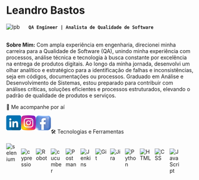 #  Leandro Bastos 
<img 
    align="left" 
    alt="lpb" 
    title="lpb"
    width="45px" 
    style="padding-right: 15px;" 
    src="https://github.com/qaleandro/Icons1/blob/main/logo_leandro.png"
  />
  
**`QA Engineer | Analista de Qualidade de Software`**
<br>
<br>

**Sobre Mim:** Com ampla experiência em engenharia, direcionei minha carreira para a Qualidade de Software (QA), unindo minha experiência com processos, análise técnica e tecnologia à busca constante por excelência na entrega de produtos digitais.
Ao longo da minha jornada, desenvolvi um olhar analítico e estratégico para a identificação de falhas e inconsistências, seja em códigos, documentações ou processos. Graduado em Análise e Desenvolvimento de Sistemas, estou preparado para contribuir com análises críticas, soluções eficientes e processos estruturados, elevando o padrão de qualidade de produtos e serviços.

🔦 Me acompanhe por aí

 <a href="https://www.linkedin.com/in/qaleandrobastos/" target="blank"><img align="left" src="https://github.com/qaleandro/Icon/blob/main/linkedin_icon-icons.com_53609.png" alt="facebook" height="40" width="40" /></a>

<a href="https://www.instagram.com/leandrobastosrj/?hl=pt-br" target="blank"><img align="left" src="https://github.com/qaleandro/Icon/blob/main/instagram.png" alt="leandro" height="40" width="40" /></a>

<a href="https://www.facebook.com/leandro.bastos.142" target="blank"><img align="left" src="https://github.com/qaleandro/Icon/blob/main/facebook_logo_icon_181742%20(1).png" alt="leandro" height="40" width="40" /></a>
<br>
<br>
🛠️  Tecnologias e Ferramentas
<br>
<br>
<img 
    align="left" 
    alt="selenium" 
    title="selenium"
    width="30px" 
    style="padding-right: 10px;" 
    src="https://cdn.jsdelivr.net/gh/devicons/devicon@latest/icons/selenium/selenium-original.svg" 
  />
  
  <img 
    align="left" 
    alt="cypressio" 
    title="cypressio"
    width="30px" 
    style="padding-right: 10px;" 
    src="https://cdn.jsdelivr.net/gh/devicons/devicon@latest/icons/cypressio/cypressio-original.svg"          
  />

  <img 
    align="left" 
    alt="Robot" 
    title="Robot"
    width="30px" 
    style="padding-right: 10px;" 
    src="https://github.com/qaleandro/Icons1/blob/main/robotframework-svgrepo-com%20(1).svg"
  />

  <img 
    align="left" 
    alt="cucumber" 
    title="cucumber"
    width="30px" 
    style="padding-right: 10px;" 
    src="https://cdn.jsdelivr.net/gh/devicons/devicon@latest/icons/cucumber/cucumber-plain.svg" 
/>
<img 
    align="left" 
    alt="Postman" 
    title="Postman"
    width="30px" 
    style="padding-right: 10px;" 
    src="https://cdn.jsdelivr.net/gh/devicons/devicon@latest/icons/postman/postman-original.svg"
/>
<img 
    align="left" 
    alt="Jenkins" 
    title="Jenkins"
    width="30px" 
    style="padding-right: 10px;" 
    src="https://cdn.jsdelivr.net/gh/devicons/devicon@latest/icons/jenkins/jenkins-original.svg" 
  />
<img 
    align="left" 
    alt="Git" 
    title="Git"
    width="30px" 
    style="padding-right: 10px;" 
    src="https://cdn.jsdelivr.net/gh/devicons/devicon@latest/icons/git/git-original.svg" 
/>
<img 
    align="left" 
    alt="Jira" 
    title="Jira"
    width="30px" 
    style="padding-right: 10px;" 
    src="https://cdn.jsdelivr.net/gh/devicons/devicon@latest/icons/jira/jira-original-wordmark.svg" 
/> 
<img 
    align="left" 
    alt="Python" 
    title="Python"
    width="30px" 
    style="padding-right: 10px;" 
    src="https://cdn.jsdelivr.net/gh/devicons/devicon@latest/icons/python/python-original.svg" 
/>
<img 
    align="left" 
    alt="HTML"
    title="HTML" 
    width="30px" 
    style="padding-right: 10px;" 
    src="https://cdn.jsdelivr.net/gh/devicons/devicon@latest/icons/html5/html5-original.svg" 
/>
<img 
    align="left" 
    alt="CSS" 
    title="CSS"
    width="30px" 
    style="padding-right: 10px;" 
    src="https://cdn.jsdelivr.net/gh/devicons/devicon@latest/icons/css3/css3-original.svg" 
/>

<img 
    align="left" 
    alt="JavaScript" 
    title="JavaScript"
    width="30px" 
    style="padding-right: 10px;" 
    src="https://cdn.jsdelivr.net/gh/devicons/devicon@latest/icons/javascript/javascript-original.svg" 
/>



